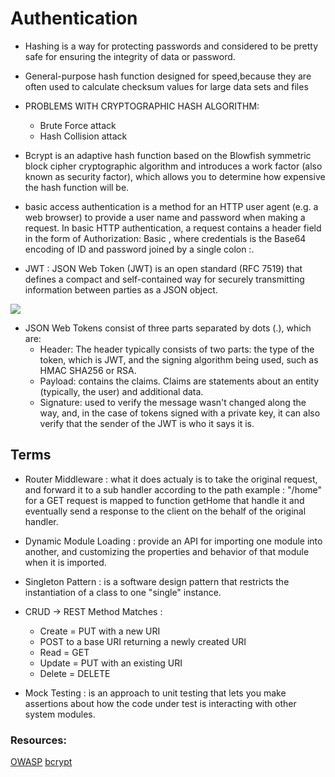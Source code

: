 # Authentication

- Hashing is a way for protecting passwords and considered to be pretty safe for ensuring the integrity of data or password.
- General-purpose hash function designed for speed,because they are often used to calculate checksum values for large data sets and files

- PROBLEMS WITH CRYPTOGRAPHIC HASH ALGORITHM:
    - Brute Force attack
    - Hash Collision attack

- Bcrypt is an adaptive hash function based on the Blowfish symmetric block cipher cryptographic algorithm and introduces a work factor (also known as security factor), which allows you to determine how expensive the hash function will be.

- basic access authentication is a method for an HTTP user agent (e.g. a web browser) to provide a user name and password when making a request. In basic HTTP authentication, a request contains a header field in the form of Authorization: Basic <credentials>, where credentials is the Base64 encoding of ID and password joined by a single colon :.

- JWT : JSON Web Token (JWT) is an open standard (RFC 7519) that defines a compact and self-contained way for securely transmitting information between parties as a JSON object. 

![](https://www.vaadata.com/blog/wp-content/uploads/2016/12/JWT_tokens_EN.png)

- JSON Web Tokens consist of three parts separated by dots (.), which are: 
    - Header: The header typically consists of two parts: the type of the token, which is JWT, and the signing algorithm being used, such as HMAC SHA256 or RSA.
    - Payload: contains the claims. Claims are statements about an entity (typically, the user) and additional data. 
    - Signature: used to verify the message wasn't changed along the way, and, in the case of tokens signed with a private key, it can also verify that the sender of the JWT is who it says it is.

## Terms

- Router Middleware : what it does actualy is to take the original request, and forward it to a sub handler according to the path example : "/home" for a GET request is mapped to function getHome that handle it and eventually send a response to the client on the behalf of the original handler.

- Dynamic Module Loading : provide an API for importing one module into another, and customizing the properties and behavior of that module when it is imported.

- Singleton Pattern : is a software design pattern that restricts the instantiation of a class to one "single" instance. 

- CRUD -> REST Method Matches : 
    - Create = PUT with a new URI
    - POST to a base URI returning a newly created URI
    - Read   = GET
    - Update = PUT with an existing URI
    - Delete = DELETE
- Mock Testing : is an approach to unit testing that lets you make assertions about how the code under test is interacting with other system modules.

### Resources: 

[OWASP](https://cheatsheetseries.owasp.org/cheatsheets/Authentication_Cheat_Sheet.html)
[bcrypt](https://www.npmjs.com/package/bcrypt)